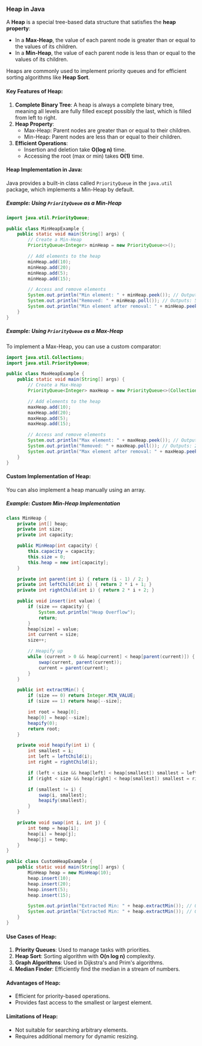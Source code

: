 ### Heap in Java

A **Heap** is a special tree-based data structure that satisfies the **heap property**:

- In a **Max-Heap**, the value of each parent node is greater than or equal to the values of its children.
- In a **Min-Heap**, the value of each parent node is less than or equal to the values of its children.

Heaps are commonly used to implement priority queues and for efficient sorting algorithms like **Heap Sort**.

#### Key Features of Heap:

1. **Complete Binary Tree**: A heap is always a complete binary tree, meaning all levels are fully filled except possibly the last, which is filled from left to right.
2. **Heap Property**:
   - Max-Heap: Parent nodes are greater than or equal to their children.
   - Min-Heap: Parent nodes are less than or equal to their children.
3. **Efficient Operations**:
   - Insertion and deletion take **O(log n)** time.
   - Accessing the root (max or min) takes **O(1)** time.

#### Heap Implementation in Java:

Java provides a built-in class called `PriorityQueue` in the `java.util` package, which implements a Min-Heap by default.

##### Example: Using `PriorityQueue` as a Min-Heap

```java
import java.util.PriorityQueue;

public class MinHeapExample {
    public static void main(String[] args) {
        // Create a Min-Heap
        PriorityQueue<Integer> minHeap = new PriorityQueue<>();

        // Add elements to the heap
        minHeap.add(10);
        minHeap.add(20);
        minHeap.add(5);
        minHeap.add(15);

        // Access and remove elements
        System.out.println("Min element: " + minHeap.peek()); // Outputs: 5
        System.out.println("Removed: " + minHeap.poll()); // Outputs: 5
        System.out.println("Min element after removal: " + minHeap.peek()); // Outputs: 10
    }
}
```

##### Example: Using `PriorityQueue` as a Max-Heap

To implement a Max-Heap, you can use a custom comparator:

```java
import java.util.Collections;
import java.util.PriorityQueue;

public class MaxHeapExample {
    public static void main(String[] args) {
        // Create a Max-Heap
        PriorityQueue<Integer> maxHeap = new PriorityQueue<>(Collections.reverseOrder());

        // Add elements to the heap
        maxHeap.add(10);
        maxHeap.add(20);
        maxHeap.add(5);
        maxHeap.add(15);

        // Access and remove elements
        System.out.println("Max element: " + maxHeap.peek()); // Outputs: 20
        System.out.println("Removed: " + maxHeap.poll()); // Outputs: 20
        System.out.println("Max element after removal: " + maxHeap.peek()); // Outputs: 15
    }
}
```

#### Custom Implementation of Heap:

You can also implement a heap manually using an array.

##### Example: Custom Min-Heap Implementation

```java
class MinHeap {
    private int[] heap;
    private int size;
    private int capacity;

    public MinHeap(int capacity) {
        this.capacity = capacity;
        this.size = 0;
        this.heap = new int[capacity];
    }

    private int parent(int i) { return (i - 1) / 2; }
    private int leftChild(int i) { return 2 * i + 1; }
    private int rightChild(int i) { return 2 * i + 2; }

    public void insert(int value) {
        if (size == capacity) {
            System.out.println("Heap Overflow");
            return;
        }
        heap[size] = value;
        int current = size;
        size++;

        // Heapify up
        while (current > 0 && heap[current] < heap[parent(current)]) {
            swap(current, parent(current));
            current = parent(current);
        }
    }

    public int extractMin() {
        if (size == 0) return Integer.MIN_VALUE;
        if (size == 1) return heap[--size];

        int root = heap[0];
        heap[0] = heap[--size];
        heapify(0);
        return root;
    }

    private void heapify(int i) {
        int smallest = i;
        int left = leftChild(i);
        int right = rightChild(i);

        if (left < size && heap[left] < heap[smallest]) smallest = left;
        if (right < size && heap[right] < heap[smallest]) smallest = right;

        if (smallest != i) {
            swap(i, smallest);
            heapify(smallest);
        }
    }

    private void swap(int i, int j) {
        int temp = heap[i];
        heap[i] = heap[j];
        heap[j] = temp;
    }
}

public class CustomHeapExample {
    public static void main(String[] args) {
        MinHeap heap = new MinHeap(10);
        heap.insert(10);
        heap.insert(20);
        heap.insert(5);
        heap.insert(15);

        System.out.println("Extracted Min: " + heap.extractMin()); // Outputs: 5
        System.out.println("Extracted Min: " + heap.extractMin()); // Outputs: 10
    }
}
```

#### Use Cases of Heap:

1. **Priority Queues**: Used to manage tasks with priorities.
2. **Heap Sort**: Sorting algorithm with **O(n log n)** complexity.
3. **Graph Algorithms**: Used in Dijkstra's and Prim's algorithms.
4. **Median Finder**: Efficiently find the median in a stream of numbers.

#### Advantages of Heap:

- Efficient for priority-based operations.
- Provides fast access to the smallest or largest element.

#### Limitations of Heap:

- Not suitable for searching arbitrary elements.
- Requires additional memory for dynamic resizing.
